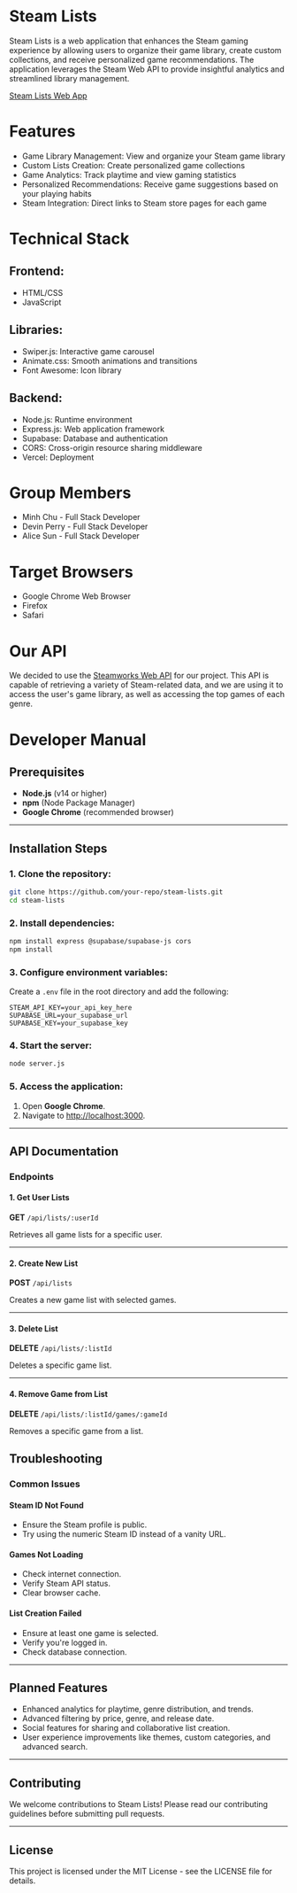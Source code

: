 # Steam Lists
Steam Lists is a web application that enhances the Steam gaming experience by allowing users to organize their game library, create custom collections, and receive personalized game recommendations. The application leverages the Steam Web API to provide insightful analytics and streamlined library management.

[Steam Lists Web App](https://inst-377-groupproject.vercel.app/)

# Features

- Game Library Management: View and organize your Steam game library
- Custom Lists Creation: Create personalized game collections
- Game Analytics: Track playtime and view gaming statistics
- Personalized Recommendations: Receive game suggestions based on your playing habits
- Steam Integration: Direct links to Steam store pages for each game

# Technical Stack

## Frontend:

- HTML/CSS
- JavaScript

## Libraries:

- Swiper.js: Interactive game carousel
- Animate.css: Smooth animations and transitions
- Font Awesome: Icon library

## Backend:

- Node.js: Runtime environment
- Express.js: Web application framework
- Supabase: Database and authentication
- CORS: Cross-origin resource sharing middleware
- Vercel: Deployment

# Group Members

- Minh Chu - Full Stack Developer
- Devin Perry - Full Stack Developer
- Alice Sun - Full Stack Developer

# Target Browsers

- Google Chrome Web Browser
- Firefox
- Safari

# Our API
We decided to use the [Steamworks Web API](https://steamapi.xpaw.me/) for our project. This API is capable of retrieving a variety of Steam-related data, and we are using it to access the user's game library, as well as accessing the top games of each genre.

# Developer Manual

## Prerequisites

- **Node.js** (v14 or higher)
- **npm** (Node Package Manager)
- **Google Chrome** (recommended browser)

---

## Installation Steps

### 1. Clone the repository:
```bash
git clone https://github.com/your-repo/steam-lists.git
cd steam-lists
```

### 2. Install dependencies:
```bash
npm install express @supabase/supabase-js cors
npm install
```

### 3. Configure environment variables:
Create a `.env` file in the root directory and add the following:
```
STEAM_API_KEY=your_api_key_here
SUPABASE_URL=your_supabase_url
SUPABASE_KEY=your_supabase_key
```

### 4. Start the server:
```bash
node server.js
```

### 5. Access the application:
1. Open **Google Chrome**.
2. Navigate to [http://localhost:3000](http://localhost:3000).

---

## API Documentation

### Endpoints

#### 1. **Get User Lists**
**GET** `/api/lists/:userId`

Retrieves all game lists for a specific user.

---

#### 2. **Create New List**
**POST** `/api/lists`

Creates a new game list with selected games.

---

#### 3. **Delete List**
**DELETE** `/api/lists/:listId`

Deletes a specific game list.

---

#### 4. **Remove Game from List**
**DELETE** `/api/lists/:listId/games/:gameId`

Removes a specific game from a list.


## Troubleshooting

### Common Issues

#### Steam ID Not Found
- Ensure the Steam profile is public.
- Try using the numeric Steam ID instead of a vanity URL.

#### Games Not Loading
- Check internet connection.
- Verify Steam API status.
- Clear browser cache.

#### List Creation Failed
- Ensure at least one game is selected.
- Verify you're logged in.
- Check database connection.

---

## Planned Features

- Enhanced analytics for playtime, genre distribution, and trends.
- Advanced filtering by price, genre, and release date.
- Social features for sharing and collaborative list creation.
- User experience improvements like themes, custom categories, and advanced search.

---

## Contributing

We welcome contributions to Steam Lists! Please read our contributing guidelines before submitting pull requests.

---

## License

This project is licensed under the MIT License - see the LICENSE file for details.

